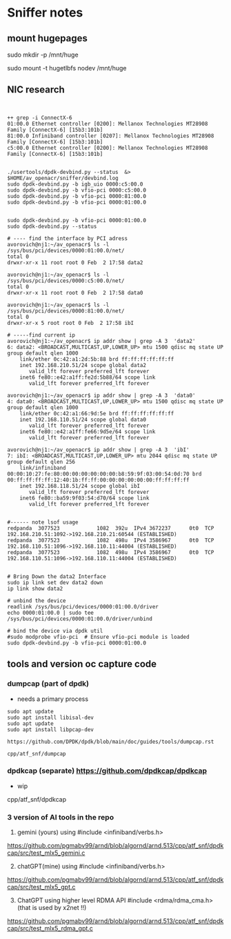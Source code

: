 
# Sniffer notes

## mount hugepages
sudo mkdir -p /mnt/huge

sudo mount -t hugetlbfs nodev /mnt/huge
## NIC research 

```


++ grep -i ConnectX-6
01:00.0 Ethernet controller [0200]: Mellanox Technologies MT28908 Family [ConnectX-6] [15b3:101b]
81:00.0 Infiniband controller [0207]: Mellanox Technologies MT28908 Family [ConnectX-6] [15b3:101b]
c5:00.0 Ethernet controller [0200]: Mellanox Technologies MT28908 Family [ConnectX-6] [15b3:101b]


./usertools/dpdk-devbind.py --status  &> $HOME/av_openacr/sniffer/devbind.log
sudo dpdk-devbind.py -b igb_uio 0000:c5:00.0
sudo dpdk-devbind.py -b vfio-pci 0000:c5:00.0
sudo dpdk-devbind.py -b vfio-pci 0000:81:00.0
sudo dpdk-devbind.py -b vfio-pci 0000:01:00.0


sudo dpdk-devbind.py -b vfio-pci 0000:01:00.0
sudo dpdk-devbind.py --status

# ---- find the interface by PCI adress
avorovich@nj1:~/av_openacr$ ls -l /sys/bus/pci/devices/0000:01:00.0/net/
total 0
drwxr-xr-x 11 root root 0 Feb  2 17:58 data2

avorovich@nj1:~/av_openacr$ ls -l /sys/bus/pci/devices/0000:c5:00.0/net/
total 0
drwxr-xr-x 11 root root 0 Feb  2 17:58 data0

avorovich@nj1:~/av_openacr$ ls -l /sys/bus/pci/devices/0000:81:00.0/net/
total 0
drwxr-xr-x 5 root root 0 Feb  2 17:58 ibI

# -----find current ip
avorovich@nj1:~/av_openacr$ ip addr show | grep -A 3  'data2'
6: data2: <BROADCAST,MULTICAST,UP,LOWER_UP> mtu 1500 qdisc mq state UP group default qlen 1000
    link/ether 0c:42:a1:2d:5b:88 brd ff:ff:ff:ff:ff:ff
    inet 192.168.210.51/24 scope global data2
       valid_lft forever preferred_lft forever
    inet6 fe80::e42:a1ff:fe2d:5b88/64 scope link 
       valid_lft forever preferred_lft forever

avorovich@nj1:~/av_openacr$ ip addr show | grep -A 3  'data0'
4: data0: <BROADCAST,MULTICAST,UP,LOWER_UP> mtu 1500 qdisc mq state UP group default qlen 1000
    link/ether 0c:42:a1:66:9d:5e brd ff:ff:ff:ff:ff:ff
    inet 192.168.110.51/24 scope global data0
       valid_lft forever preferred_lft forever
    inet6 fe80::e42:a1ff:fe66:9d5e/64 scope link 
       valid_lft forever preferred_lft forever

avorovich@nj1:~/av_openacr$ ip addr show | grep -A 3  'ibI'
7: ibI: <BROADCAST,MULTICAST,UP,LOWER_UP> mtu 2044 qdisc mq state UP group default qlen 256
    link/infiniband 00:00:10:27:fe:80:00:00:00:00:00:00:b8:59:9f:03:00:54:0d:70 brd 00:ff:ff:ff:ff:12:40:1b:ff:ff:00:00:00:00:00:00:ff:ff:ff:ff
    inet 192.168.118.51/24 scope global ibI
       valid_lft forever preferred_lft forever
    inet6 fe80::ba59:9f03:54:d70/64 scope link 
       valid_lft forever preferred_lft forever


#------ note lsof usage
redpanda  3077523            1082  392u  IPv4 3672237      0t0  TCP 192.168.210.51:1092->192.168.210.21:60544 (ESTABLISHED)
redpanda  3077523            1082  498u  IPv4 3586967      0t0  TCP 192.168.110.51:1096->192.168.110.11:44004 (ESTABLISHED)
redpanda  3077523            1082  498u  IPv4 3586967      0t0  TCP 192.168.110.51:1096->192.168.110.11:44004 (ESTABLISHED)


# Bring Down the data2 Interface
sudo ip link set dev data2 down
ip link show data2

# unbind the device
readlink /sys/bus/pci/devices/0000:01:00.0/driver
echo 0000:01:00.0 | sudo tee /sys/bus/pci/devices/0000:01:00.0/driver/unbind

# bind the device via dpdk util
#sudo modprobe vfio-pci  # Ensure vfio-pci module is loaded
sudo dpdk-devbind.py -b vfio-pci 0000:01:00.0
```
 ##  tools and version oc capture code 
 

 ### dumpcap (part of dpdk)
 - needs a primary process
```
sudo apt update
sudo apt install libisal-dev
sudo apt update
sudo apt install libpcap-dev

https://github.com/DPDK/dpdk/blob/main/doc/guides/tools/dumpcap.rst

cpp/atf_snf/dumpcap

```

 ### dpdkcap (separate) https://github.com/dpdkcap/dpdkcap
 - wip

cpp/atf_snf/dpdkcap


 ### 3 version of AI tools in the repo


1. gemini (yours)  using  #include <infiniband/verbs.h>

https://github.com/pgmabv99/arnd/blob/algornd/arnd.513/cpp/atf_snf/dpdkcap/src/test_mlx5_gemini.c

2. chatGPT(mine) using  #include <infiniband/verbs.h>

https://github.com/pgmabv99/arnd/blob/algornd/arnd.513/cpp/atf_snf/dpdkcap/src/test_mlx5_gpt.c

3. ChatGPT using higher level RDMA API #include <rdma/rdma_cma.h> (that is used by x2net !!)

https://github.com/pgmabv99/arnd/blob/algornd/arnd.513/cpp/atf_snf/dpdkcap/src/test_mlx5_rdma_gpt.c
